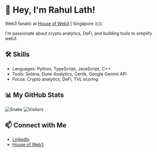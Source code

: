 # 👋 Hey, I'm Rahul Lath!
Web3 fanatic at [House of Web3](https://houseofweb3.io) | Singapore 🇸🇬

I'm passionate about crypto analytics, DeFi, and building tools to simplify web3.  

## 🛠️ Skills
- Languages: Python, TypeScript, JavaScript, C++
- Tools: Solana, Dune Analytics, Certik, Google Gemini API
- Focus: Crypto analytics, DeFi, TVL scoring

## 📊 My GitHub Stats
![Snake](dist/snake.svg)
![Visitors](https://visitor-badge.glitch.me/badge?page_id=rahullath.rahullath)

## 📫 Connect with Me
- [LinkedIn](https://linkedin.com/in/rahullath)
- [House of Web3](https://houseofweb3.io)
